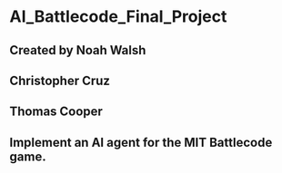 # AI_Battlecode_Final_Project
## Created by Noah Walsh
## Christopher Cruz
## Thomas Cooper
## Implement an AI agent for the MIT Battlecode game.
